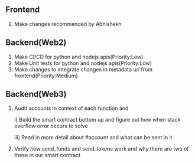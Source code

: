 Frontend
--------------------------------------------
1) Make changes recommended by Abhishekh

Backend(Web2)
---------------------------------------------
1) Make CI/CD for python and nodejs apis(Priority:Low)
2) Make Unit tests for python and nodejs apis(Priority:Low)
3) Make changes to integrate changes in metadata uri from frontend(Priority:Medium)

Backend(Web3)
---------------------------------------------
1) Audit accounts in context of each function and
   
   i) Build the smart contract bottom up and figure out how when stack overflow error occurs to solve
      
   iii) Read in more detail about #account and what can be sent in it
   
2) Verify how send_funds and send_tokens work and why there are two of these in our smart contract
